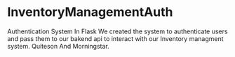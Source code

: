# InventoryManagementAuth
Authentication System In Flask
We created the system to authenticate users and pass them to our bakend api to interact with our Inventory managment system.
Quiteson And Morningstar.
